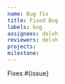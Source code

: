 ```yaml
---
name: Bug fix
title: Fixed Bug
labels: bug
assignees: delvh
reviewers: delvh
projects:
milestone:
---
```

Fixes #{issue}
